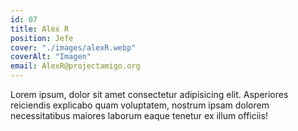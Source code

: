 ```yaml
---
id: 07
title: Alex R
position: Jefe
cover: "./images/alexR.webp"
coverAlt: "Imagen"
email: AlexR@projectamigo.org
---
```


Lorem ipsum, dolor sit amet consectetur adipisicing elit. Asperiores
reiciendis explicabo quam voluptatem, nostrum ipsam dolorem necessitatibus
maiores laborum eaque tenetur ex illum officiis!
